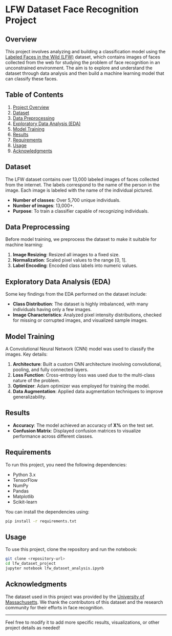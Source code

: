 # LFW Dataset Face Recognition Project

## Overview
This project involves analyzing and building a classification model using the [Labeled Faces in the Wild (LFW)](http://vis-www.cs.umass.edu/lfw/) dataset, which contains images of faces collected from the web for studying the problem of face recognition in an unconstrained environment. The aim is to explore and understand the dataset through data analysis and then build a machine learning model that can classify these faces.

## Table of Contents
1. [Project Overview](#overview)
2. [Dataset](#dataset)
3. [Data Preprocessing](#data-preprocessing)
4. [Exploratory Data Analysis (EDA)](#eda)
5. [Model Training](#model-training)
6. [Results](#results)
7. [Requirements](#requirements)
8. [Usage](#usage)
9. [Acknowledgments](#acknowledgments)

## Dataset
The LFW dataset contains over 13,000 labeled images of faces collected from the internet. The labels correspond to the name of the person in the image. Each image is labeled with the name of the individual pictured.

- **Number of classes**: Over 5,700 unique individuals.
- **Number of images**: 13,000+.
- **Purpose**: To train a classifier capable of recognizing individuals.

## Data Preprocessing
Before model training, we preprocess the dataset to make it suitable for machine learning:

1. **Image Resizing**: Resized all images to a fixed size.
2. **Normalization**: Scaled pixel values to the range [0, 1].
3. **Label Encoding**: Encoded class labels into numeric values.

## Exploratory Data Analysis (EDA)
Some key findings from the EDA performed on the dataset include:

- **Class Distribution**: The dataset is highly imbalanced, with many individuals having only a few images.
- **Image Characteristics**: Analyzed pixel intensity distributions, checked for missing or corrupted images, and visualized sample images.

## Model Training
A Convolutional Neural Network (CNN) model was used to classify the images. Key details:

1. **Architecture**: Built a custom CNN architecture involving convolutional, pooling, and fully connected layers.
2. **Loss Function**: Cross-entropy loss was used due to the multi-class nature of the problem.
3. **Optimizer**: Adam optimizer was employed for training the model.
4. **Data Augmentation**: Applied data augmentation techniques to improve generalizability.

## Results
- **Accuracy**: The model achieved an accuracy of **X%** on the test set.
- **Confusion Matrix**: Displayed confusion matrices to visualize performance across different classes.

## Requirements
To run this project, you need the following dependencies:

- Python 3.x
- TensorFlow
- NumPy
- Pandas
- Matplotlib
- Scikit-learn

You can install the dependencies using:

```bash
pip install -r requirements.txt
```

## Usage
To use this project, clone the repository and run the notebook:

```bash
git clone <repository-url>
cd lfw_dataset_project
jupyter notebook lfw_dataset_analysis.ipynb
```

## Acknowledgments
The dataset used in this project was provided by the [University of Massachusetts](http://vis-www.cs.umass.edu/lfw/). We thank the contributors of this dataset and the research community for their efforts in face recognition.

---

Feel free to modify it to add more specific results, visualizations, or other project details as needed!
